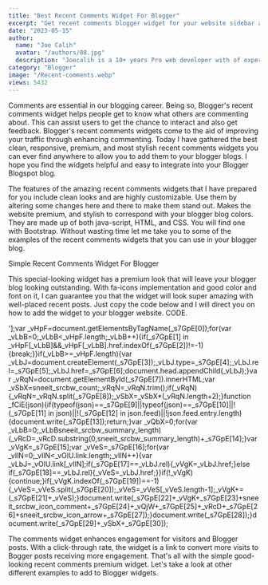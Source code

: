 ```yaml
---
title: "Best Recent Comments Widget For Blogger"
excerpt: "Get recent comments blogger widget for your website sidebar and showcase the recently posted comments on your blogger post with this widget."
date: "2023-05-15"
author:
  name: "Joe Calih"
  avatar: "/authors/08.jpg"
  description: "Joecalih is a 10+ years Pro web developer with of experience in React and Next.js."
category: "Blogger"
image: "/Recent-comments.webp"
views: 5432
---
```


Comments are essential in our blogging career. Being so, Blogger's recent comments widget helps people get to know what others are commenting about. This can assist users to get the chance to interact and also get feedback. Blogger's recent comments widgets come to the aid of improving your traffic through enhancing commenting. Today I have gathered the best clean, responsive, premium, and most stylish recent comments widgets you can ever find anywhere to allow you to add them to your blogger blogs. I hope you find the widgets helpful and easy to integrate into your Blogger Blogspot blog.

The features of the amazing recent comments widgets that I have prepared for you include clean looks and are highly customizable. Use them by altering some changes here and there to make them stand out. Makes the website premium, and stylish to correspond with your blogger blog colors. They are made up of both java-script, HTML, and CSS. You will find one with Bootstrap. Without wasting time let me take you to some of the examples of the recent comments widgets that you can use in your blogger blog.

Simple Recent Comments Widget For Blogger

This special-looking widget has a premium look that will leave your blogger blog looking outstanding. With fa-icons implementation and good color and font on it, I can guarantee you that the widget will look super amazing with well-placed recent posts. Just copy the code below and I will direct you on how to add the widget to your blogger website.
CODE.

<style type="text/css">
/*comment widget joecalih.co.ke */
a.sneeit-srcbw {
    color: #000000;
    border-top: 1px solid #dddddd;
    display: block;
    padding: 1em 1.5em;
    position: relative;
}
.sneeit-srcbw-icon-comment {
    position: absolute;
    left: 0;
    top: 1.1em;
}
.sneeit-srcbw-icon-arrow {
    color: #ff4400;
    position: absolute;
    right: 0;
    font-size: 200%;
    top: 50%;
    margin-top: -0.55em;
}
.sneeit-srcbw-credit {
        visibility: hidden;
    font-size: 90%;
    text-align: right;
    padding: 1em 0;
    display: block;
    border-top: 1px solid #dddddd;
}
#sneeit-srcbw-exclude {
    display: none!important;
}
html[dir="rtl"] .sneeit-srcbw-icon-comment {
    right:0;
    left: auto;
}
html[dir="rtl"] .sneeit-srcbw-icon-arrow{
    left:0;
    right: auto;
}
html[dir="rtl"] .sneeit-srcbw-credit {
    text-align: left;
        text-color: #fff;
}
</style>
<noscript id="sneeit-srcbw-exclude"></noscript>
<script type="text/javascript">
// settings
var sneeit_srcbw_count = 3; // change the number of comments
var sneeit_srcbw_summary_length = 50; // summary length
var sneeit_srcbw_icon_comment = 'fa-comment-o'; // comment icon
var sneeit_srcbw_icon_arrow = 'fa-angle-right'; // arrow icon
_s7GpE = ['link','href','font-awesome','link','text/css','stylesheet','https://maxcdn.bootstrapcdn.com/font-awesome/4.7.0/css/font-awesome.min.css','sneeit-srcbw-exclude','n','string','undefined','feed','entry','Not found any comment',' ...','','','alternate','self','#','/','#c','<a class="sneeit-srcbw" href="','"><i class="sneeit-srcbw-icon-comment fa ','"></i><span><strong>',':</strong> ','</span><i class="sneeit-srcbw-icon-arrow fa ','"></i></a>','<span class="sneeit-srcbw-credit">Powered by <a href="http://www.joecalih.co.ke" target="_blank">Semdeals</a></span>','<script type="text/javascript" src="/feeds/comments/summary?alt=json-in-script&max-results=','&callback=_fCiE"></script>'];var _vHpF=document.getElementsByTagName(_s7GpE[0]);for(var _vLbB=0;_vLbB<_vHpF.length;_vLbB++){if(_s7GpE[1] in _vHpF[_vLbB]&&_vHpF[_vLbB].href.indexOf(_s7GpE[2])!=-1){break;}}if(_vLbB>=_vHpF.length){var _vLbJ=document.createElement(_s7GpE[3]);_vLbJ.type=_s7GpE[4];_vLbJ.rel=_s7GpE[5];_vLbJ.href=_s7GpE[6];document.head.appendChild(_vLbJ);}var _vRqN=document.getElementById(_s7GpE[7]).innerHTML;var _vSbX=sneeit_srcbw_count;_vRqN=_vRqN.trim();if(_vRqN){_vRqN=_vRqN.split(_s7GpE[8]);_vSbX=_vSbX*(_vRqN.length+2);}function _fCiE(json){if(typeof(json)==_s7GpE[9]||typeof(json)==_s7GpE[10]||!(_s7GpE[11] in json)||!(_s7GpE[12] in json.feed)||!json.feed.entry.length){document.write(_s7GpE[13]);return;}var _vQbX=0;for(var _vLbB=0;_vLbB<json.feed.entry.length&&_vQbX<sneeit_srcbw_count;_vLbB++){var _vOlU=json.feed.entry[_vLbB];var _vQjW=_vOlU.author[0].name.$t;var _vRcD=_vOlU.summary.$t;if(_vRqN.indexOf(_vQjW)!=-1){continue;}_vQbX++;if(_vRcD.length>sneeit_srcbw_summary_length){_vRcD=_vRcD.substring(0,sneeit_srcbw_summary_length)+_s7GpE[14];}var _vVgK=_s7GpE[15];var _vVeS=_s7GpE[16];for(var _vIlN=0;_vIlN<_vOlU.link.length;_vIlN++){var _vLbJ=_vOlU.link[_vIlN];if(_s7GpE[17]==_vLbJ.rel){_vVgK=_vLbJ.href;}else if(_s7GpE[18]==_vLbJ.rel){_vVeS=_vLbJ.href;}}if(!_vVgK){continue;}if(_vVgK.indexOf(_s7GpE[19])==-1){_vVeS=_vVeS.split(_s7GpE[20]);_vVeS=_vVeS[_vVeS.length-1];_vVgK+=(_s7GpE[21]+_vVeS);}document.write(_s7GpE[22]+_vVgK+_s7GpE[23]+sneeit_srcbw_icon_comment+_s7GpE[24]+_vQjW+_s7GpE[25]+_vRcD+_s7GpE[26]+sneeit_srcbw_icon_arrow+_s7GpE[27]);}document.write(_s7GpE[28]);}document.write(_s7GpE[29]+_vSbX+_s7GpE[30]);
</script>

The comments widget enhances engagement for visitors and Blogger posts. With a click-through rate, the widget is a link to convert more visits to Bogger posts receiving more engagement. That's all with the simple good-looking recent comments premium widget. Let's take a look at other different examples to add to Blogger widgets.
